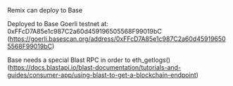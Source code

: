 Remix can deploy to Base

Deployed to Base Goerli testnet at: 0xFFcD7A85e1c987C2a60d459196505568F99019bC
    (https://goerli.basescan.org/address/0xFFcD7A85e1c987C2a60d459196505568F99019bC)

Base needs a special Blast RPC in order to eth_getlogs() 
    (https://docs.blastapi.io/blast-documentation/tutorials-and-guides/consumer-app/using-blast-to-get-a-blockchain-endpoint)